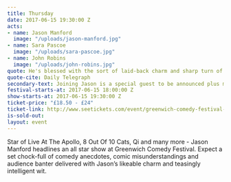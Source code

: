 ```yaml
---
title: Thursday
date: 2017-06-15 19:30:00 Z
acts:
- name: Jason Manford
  image: "/uploads/jason-manford.jpg"
- name: Sara Pascoe
  image: "/uploads/sara-pascoe.jpg"
- name: John Robins
  image: "/uploads/john-robins.jpg"
quote: He's blessed with the sort of laid-back charm and sharp turn of phrase you can't manufacture
quote-cite: Daily Telegraph
secondary-text: Joining Jason is a special guest to be announced plus multi-award winning Have I Got News For You regular Sara Pascoe, fresh off the back of a huge sell out tour and Radio X presenter (and all-round dude) John Robins as host.
festival-starts-at: 2017-06-15 18:00:00 Z
show-starts-at: 2017-06-15 19:30:00 Z
ticket-price: "£18.50 - £24"
ticket-link: http://www.seetickets.com/event/greenwich-comedy-festival-jason-manford/big-top-greenwich-comedy-festival/985933/
is-sold-out: 
layout: event
---
```


Star of Live At The Apollo, 8 Out Of 10 Cats, Qi and many more - Jason Manford headlines an all star show at Greenwich Comedy Festival. Expect a set chock-full of comedy anecdotes, comic misunderstandings and audience banter delivered with Jason’s likeable charm and teasingly intelligent wit.